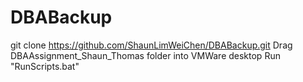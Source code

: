 # DBABackup
git clone https://github.com/ShaunLimWeiChen/DBABackup.git
Drag DBAAssignment_Shaun_Thomas folder into VMWare desktop
Run "RunScripts.bat"
